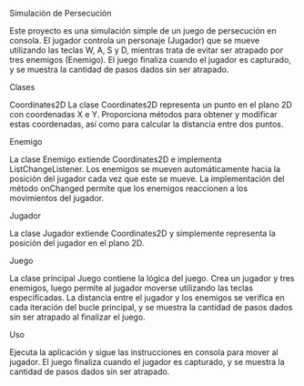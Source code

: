 Simulación de Persecución

Este proyecto es una simulación simple de un juego de persecución en consola. El jugador controla un personaje (Jugador) que se mueve utilizando las teclas W, A, S y D, mientras trata de evitar ser atrapado por tres enemigos (Enemigo). El juego finaliza cuando el jugador es capturado, y se muestra la cantidad de pasos dados sin ser atrapado.

Clases

Coordinates2D
La clase Coordinates2D representa un punto en el plano 2D con coordenadas X e Y. Proporciona métodos para obtener y modificar estas coordenadas, así como para calcular la distancia entre dos puntos.

Enemigo

La clase Enemigo extiende Coordinates2D e implementa ListChangeListener<Coordinates2D>. Los enemigos se mueven automáticamente hacia la posición del jugador cada vez que este se mueve. La implementación del método onChanged permite que los enemigos reaccionen a los movimientos del jugador.

Jugador

La clase Jugador extiende Coordinates2D y simplemente representa la posición del jugador en el plano 2D.

Juego

La clase principal Juego contiene la lógica del juego. Crea un jugador y tres enemigos, luego permite al jugador moverse utilizando las teclas especificadas. La distancia entre el jugador y los enemigos se verifica en cada iteración del bucle principal, y se muestra la cantidad de pasos dados sin ser atrapado al finalizar el juego.

Uso

Ejecuta la aplicación y sigue las instrucciones en consola para mover al jugador. El juego finaliza cuando el jugador es capturado, y se muestra la cantidad de pasos dados sin ser atrapado.